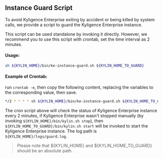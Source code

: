 ## Instance Guard Script

To avoid Kyligence Enterprise exiting by accident or being killed by system calls, we provide a script to guard the Kyligence Enterprise instance.

This script can be used standalone by invoking it directly. However, we recommend you to use this script with crontab, set the time interval as 2 minutes.

#### Usage:
```bash
sh ${KYLIN_HOME}/bin/ke-instance-guard.sh ${KYLIN_HOME_TO_GUARD}
```

#### Example of Crontab:
run `crontab -e`, then copy the following content, replacing the variables to the corresponding value, then save.

```bash
*/2 * * * * sh ${KYLIN_HOME}/bin/ke-instance-guard.sh ${KYLIN_HOME_TO_GUARD} >> ${KYLIN_HOME}/logs/guard.log 2>&1
```

The cron script above will check the status of Kyligence Enterprise instance every 2 minutes, 
if Kyligence Enterprise wasn't stopped manually (by invoking `${KYLIN_HOME}/bin/kylin.sh stop`), then `${KYLIN_HOME_TO_GUARD}/bin/kylin.sh start` will be invoked to start the Kyligence Enterprise instance.
The log path is `${KYLIN_HOME}/logs/guard.log`.

> Please note that ${KYLIN_HOME} and ${KYLIN_HOME_TO_GUARD} should be an absolute path.
